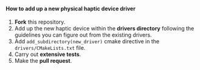 
#### How to add up a new physical haptic device driver

1. **Fork** this repository.
2. Add up the new haptic device within the **drivers directory** following the guidelines you can figure out from the existing drivers.
3. Add `add_subdirectory(new_driver)` cmake directive in the `drivers/CMakeLists.txt` file.
4. Carry out **extensive tests**.
5. Make the **pull request**.

